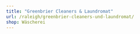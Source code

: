 ```yaml
---
title: "Greenbrier Cleaners & Laundromat"
url: /raleigh/greenbrier-cleaners-und-laundromat/
shop: Wäscherei
---
```

